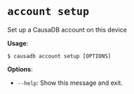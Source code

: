 # `account setup`

Set up a CausaDB account on this device

**Usage**:

```console
$ causadb account setup [OPTIONS]
```

**Options**:

* `--help`: Show this message and exit.

